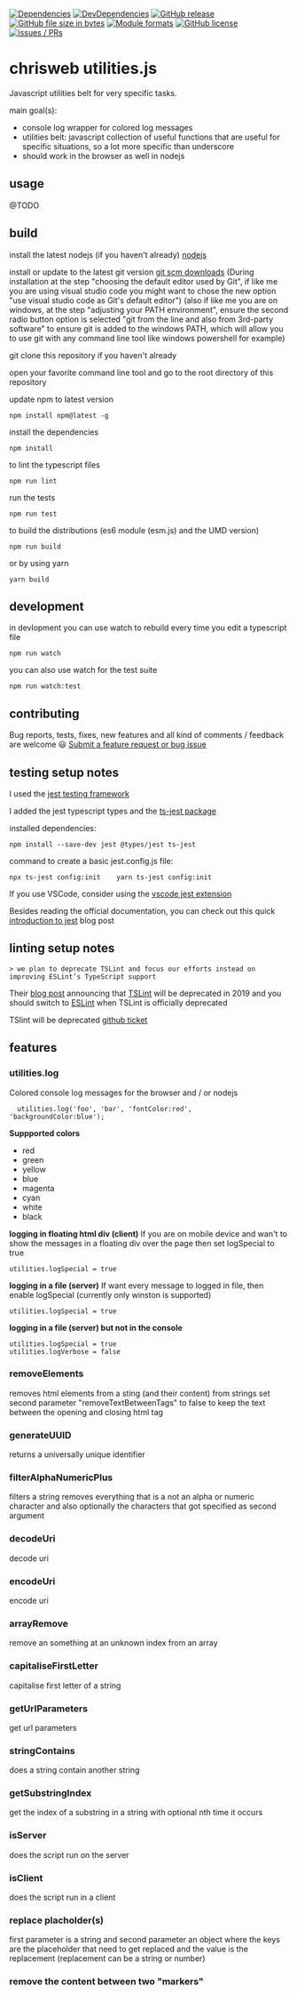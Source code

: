 [![Dependencies](https://david-dm.org/chrisweb/chrisweb-utilities.js/status.svg)](https://david-dm.org/chrisweb/chrisweb-utilities.js)
[![DevDependencies](https://david-dm.org/chrisweb/chrisweb-utilities.js/dev-status.svg)](https://david-dm.org/chrisweb/chrisweb-utilities.js)
[![GitHub release](https://img.shields.io/github/release/chrisweb/chrisweb-utilities.js.svg)](https://github.com/chrisweb/chrisweb-utilities.js/releases)
[![GitHub file size in bytes](https://img.shields.io/github/size/chrisweb/chrisweb-utilities.js/dist/index.esm.js.svg)](https://github.com/chrisweb/chrisweb-utilities.js)
[![Module formats](https://img.shields.io/badge/module%20formats-ESM%20+%20UMD-green.svg)](https://github.com/chrisweb/chrisweb-utilities.js/tree/master/dist)
[![GitHub license](https://img.shields.io/github/license/chrisweb/chrisweb-utilities.js.svg)](https://github.com/chrisweb/chrisweb-utilities.js/blob/master/LICENSE)
[![issues / PRs](https://img.shields.io/badge/issues%20/%20PRs-welcome-green.svg)](https://github.com/chrisweb/chrisweb-utilities.js/issues/new/choose)

# chrisweb utilities.js

Javascript utilities belt for very specific tasks.

main goal(s):
* console log wrapper for colored log messages
* utilities belt: javascript collection of useful functions that are useful for specific situations, so a lot more specific than underscore
* should work in the browser as well in nodejs

## usage

@TODO

## build

install the latest nodejs (if you haven't already) [nodejs](https://nodejs.org)  

install or update to the latest git version [git scm downloads](https://git-scm.com/downloads) (During installation at the step "choosing the default editor used by Git", if like me you are using visual studio code you might want to chose the new option "use visual studio code as Git's default editor") (also if like me you are on windows, at the step "adjusting your PATH environment", ensure the second radio button option is selected "git from the line and also from 3rd-party software" to ensure git is added to the windows PATH, which will allow you to use git with any command line tool like windows powershell for example)  

git clone this repository if you haven't already

open your favorite command line tool and go to the root directory of this repository

update npm to latest version  

`npm install npm@latest -g`

install the dependencies

`npm install`

to lint the typescript files

`npm run lint`

run the tests  

`npm run test`

to build the distributions (es6 module (esm.js) and the UMD version)

`npm run build`

or by using yarn  

`yarn build`

## development

in devlopment you can use watch to rebuild every time you edit a typescript file

`npm run watch`

you can also use watch for the test suite  

`npm run watch:test`

## contributing

Bug reports, tests, fixes, new features and all kind of comments / feedback are welcome 😃 [Submit a feature request or bug issue](https://github.com/chrisweb/chrisweb-utilities.js/issues/new/choose)

## testing setup notes

I used the [jest testing framework](https://jestjs.io/)

I added the jest typescript types and the [ts-jest package](https://github.com/kulshekhar/ts-jest)  

installed dependencies:  

`npm install --save-dev jest @types/jest ts-jest`

command to create a basic jest.config.js file:  

`npx ts-jest config:init	yarn ts-jest config:init`

If you use VSCode, consider using the [vscode jest extension](https://github.com/jest-community/vscode-jest)

Besides reading the official documentation, you can check out this quick [introduction to jest](https://flaviocopes.com/jest/)  blog post

## linting setup notes

	> we plan to deprecate TSLint and focus our efforts instead on improving ESLint’s TypeScript support  
    
Their [blog post](https://medium.com/palantir/tslint-in-2019-1a144c2317a9) announcing that [TSLint](https://github.com/palantir/tslint) will be deprecated in 2019 and you should switch to [ESLint](https://github.com/eslint/eslint) when TSLint is officially deprecated  

TSlint will be deprecated [github ticket](https://github.com/palantir/tslint/issues/4534)  

## features

### utilities.log
Colored console log messages for the browser and / or nodejs
```
  utilities.log('foo', 'bar', 'fontColor:red', 'backgroundColor:blue');
```

**Suppported colors**

* red
* green
* yellow
* blue
* magenta
* cyan
* white
* black

**logging in floating html div (client)**
If you are on mobile device and wan't to show the messages in a floating div over the page then set logSpecial to true
```
utilities.logSpecial = true
```

**logging in a file (server)**
If want every message to logged in file, then enable logSpecial (currently only winston is supported)
```
utilities.logSpecial = true
```

**logging in a file (server) but not in the console**
```
utilities.logSpecial = true
utilities.logVerbose = false
```
### removeElements
removes html elements from a sting (and their content) from strings
set second parameter "removeTextBetweenTags" to false to keep the text between the opening and closing html tag
### generateUUID
returns a universally unique identifier
### filterAlphaNumericPlus
filters a string
removes everything that is a not an alpha or numeric character and also optionally the characters that got specified as second argument
### decodeUri
decode uri
### encodeUri
encode uri
### arrayRemove
remove an something at an unknown index from an array
### capitaliseFirstLetter
capitalise first letter of a string
### getUrlParameters
get url parameters
### stringContains
does a string contain another string
### getSubstringIndex
get the index of a substring in a string with optional nth time it occurs
### isServer
does the script run on the server
### isClient
does the script run in a client
### replace placholder(s)
first parameter is a string and second parameter an object where the keys are the placeholder that need to get replaced and the value is the replacement (replacement can be a string or number)
### remove the content between two "markers"
